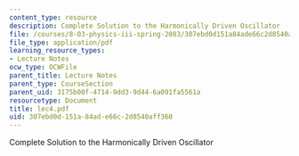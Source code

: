 ```yaml
---
content_type: resource
description: Complete Solution to the Harmonically Driven Oscillator
file: /courses/8-03-physics-iii-spring-2003/307ebd0d151a84ade66c2d8540aff360_lec4.pdf
file_type: application/pdf
learning_resource_types:
- Lecture Notes
ocw_type: OCWFile
parent_title: Lecture Notes
parent_type: CourseSection
parent_uid: 3175b00f-4714-9dd3-9d44-6a091fa5561a
resourcetype: Document
title: lec4.pdf
uid: 307ebd0d-151a-84ad-e66c-2d8540aff360
---
```

Complete Solution to the Harmonically Driven Oscillator

